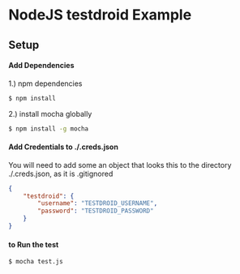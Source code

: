 # NodeJS testdroid Example

## Setup

#### Add Dependencies

1.) npm dependencies
```sh
$ npm install
```

2.) install mocha globally
```sh
$ npm install -g mocha
```


#### Add Credentials to ./.creds.json

You will need to add some an object that looks this to the directory ./.creds.json, as it is .gitignored

```json
{
    "testdroid": {
		"username": "TESTDROID_USERNAME",
		"password": "TESTDROID_PASSWORD"
	}
}
```

#### to Run the test 

```sh
$ mocha test.js
```




